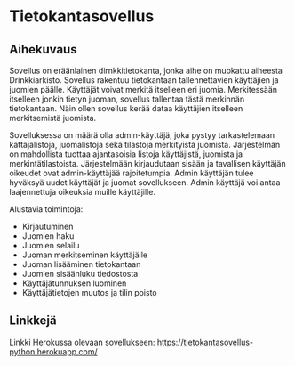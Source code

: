 # Tietokantasovellus

## Aihekuvaus 

Sovellus on eräänlainen dirnkkitietokanta, jonka aihe on muokattu aiheesta Drinkkiarkisto. Sovellus rakentuu tietokantaan tallennettavien käyttäjien ja juomien päälle. Käyttäjät voivat merkitä itselleen eri juomia. Merkitessään itselleen jonkin tietyn juoman, sovellus tallentaa tästä merkinnän tietokantaan. Näin ollen sovellus kerää dataa käyttäjien itselleen merkitsemistä juomista.

Sovelluksessa on määrä olla admin-käyttäjä, joka pystyy tarkastelemaan kättäjälistoja, juomalistoja sekä tilastoja merkityistä juomista. Järjestelmän on mahdollista tuottaa ajantasoisia listoja käyttäjistä, juomista ja merkintätilastoista. Järjestelmään kirjaudutaan sisään ja tavallisen käyttäjän oikeudet ovat admin-käyttäjää rajoitetumpia. Admin käyttäjän tulee hyväksyä uudet käyttäjät ja juomat sovellukseen. Admin käyttäjä voi antaa laajennettuja oikeuksia muille käyttäjille. 

Alustavia toimintoja:

- Kirjautuminen
- Juomien haku
- Juomien selailu
- Juoman merkitseminen käyttäjälle
- Juoman lisääminen tietokantaan
- Juomien sisäänluku tiedostosta
- Käyttäjätunnuksen luominen
- Käyttäjätietojen muutos ja tilin poisto

## Linkkejä

Linkki Herokussa olevaan sovellukseen: https://tietokantasovellus-python.herokuapp.com/



